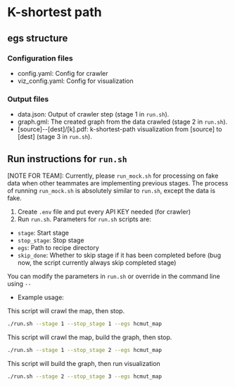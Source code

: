# K-shortest path 

## egs structure
### Configuration files 
- config.yaml: Config for crawler
- viz_config.yaml: Config for visualization

### Output files
- data.json: Output of crawler step (stage 1 in `run.sh`).
- graph.gml: The created graph from the data crawled (stage 2 in `run.sh`).
- [source]--[dest]/[k].pdf: k-shortest-path visualization from [source] to [dest] (stage 3 in `run.sh`).

## Run instructions for `run.sh`
[NOTE FOR TEAM]: Currently, please `run_mock.sh` for processing on fake data when other teammates are implementing previous stages. The process of running `run_mock.sh` is absolutely similar to `run.sh`, except the data is fake.

1. Create `.env` file and put every API KEY needed (for crawler)
2. Run `run.sh`. Parameters for `run.sh` scripts are:
- `stage`: Start stage 
- `stop_stage`: Stop stage 
- `egs`: Path to recipe directory
- `skip_done`: Whether to skip stage if it has been completed before (bug now, the script currently always skip completed stage)

You can modify the parameters in `run.sh` or override in the command line using `--`

- Example usage: 

This script will crawl the map, then stop.
```sh
./run.sh --stage 1 --stop_stage 1 --egs hcmut_map
```

This script will crawl the map, build the graph, then stop.
```sh
./run.sh --stage 1 --stop_stage 2 --egs hcmut_map
```

This script will build the graph, then run visualization
```sh
./run.sh --stage 2 --stop_stage 3 --egs hcmut_map
```

